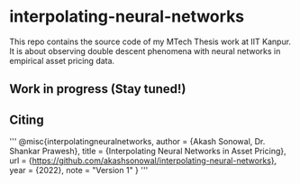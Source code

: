 # interpolating-neural-networks
This repo contains the source code of my MTech Thesis work at IIT Kanpur. It is about observing double descent phenomena with neural networks in empirical asset pricing data.

## Work in progress (Stay tuned!)


## Citing

'''
@misc{interpolatingneuralnetworks,
  author = {Akash Sonowal, Dr. Shankar Prawesh},
  title = {Interpolating Neural Networks in Asset Pricing},
  url = {https://github.com/akashsonowal/interpolating-neural-networks},
  year = {2022},
  note = "Version 1"
}
'''
